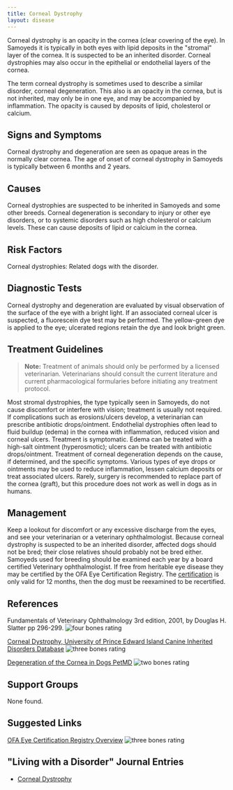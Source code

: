 ```yaml
---
title: Corneal Dystrophy
layout: disease
---
```


Corneal dystrophy is an opacity in the cornea (clear covering of the
eye). In Samoyeds it is typically in both eyes with lipid deposits in
the "stromal" layer of the cornea. It is suspected to be an inherited
disorder. Corneal dystrophies may also occur in the epithelial or
endothelial layers of the cornea.

The term corneal dystrophy is sometimes used to describe a similar
disorder, corneal degeneration. This also is an opacity in the cornea,
but is not inherited, may only be in one eye, and may be accompanied by
inflammation. The opacity is caused by deposits of lipid, cholesterol or
calcium.

## Signs and Symptoms

Corneal dystrophy and degeneration are seen as opaque areas in the
normally clear cornea. The age of onset of corneal dystrophy in Samoyeds
is typically between 6 months and 2 years.

## Causes

Corneal dystrophies are suspected to be inherited in Samoyeds and some
other breeds. Corneal degeneration is secondary to injury or other eye
disorders, or to systemic disorders such as high cholesterol or calcium
levels. These can cause deposits of lipid or calcium in the cornea.

## Risk Factors

Corneal dystrophies: Related dogs with the disorder.

## Diagnostic Tests

Corneal dystrophy and degeneration are evaluated by visual observation
of the surface of the eye with a bright light. If an associated corneal
ulcer is suspected, a fluorescein dye test may be performed. The
yellow-green dye is applied to the eye; ulcerated regions retain the dye
and look bright green.

## Treatment Guidelines

> **Note:** Treatment of animals should only be performed by a licensed
> veterinarian. Veterinarians should consult the current literature and
> current pharmacological formularies before initiating any treatment
> protocol.

Most stromal dystrophies, the type typically seen in Samoyeds, do not
cause discomfort or interfere with vision; treatment is usually not
required. If complications such as erosions/ulcers develop, a
veterinarian can prescribe antibiotic drops/ointment. Endothelial
dystrophies often lead to fluid buildup (edema) in the cornea with
inflammation, reduced vision and corneal ulcers. Treatment is
symptomatic. Edema can be treated with a high-salt ointment
(hyperosmotic); ulcers can be treated with antibiotic drops/ointment.
Treatment of corneal degeneration depends on the cause, if determined,
and the specific symptoms. Various types of eye drops or ointments may
be used to reduce inflammation, lessen calcium deposits or treat
associated ulcers. Rarely, surgery is recommended to replace part of the
cornea (graft), but this procedure does not work as well in dogs as in
humans.

## Management

Keep a lookout for discomfort or any excessive discharge from the eyes,
and see your veterinarian or a veterinary ophthalmologist. Because
corneal dystrophy is suspected to be an inherited disorder, affected
dogs should not be bred; their close relatives should probably not be
bred either. Samoyeds used for breeding should be examined each year by
a board certified Veterinary ophthalmologist. If free from heritable eye
disease they may be certified by the OFA Eye Certification Registry.
The
[certification](https://www.ofa.org/diseases/eye-certification) is
only valid for 12 months, then the dog must be reexamined to be
recertified.

## References

Fundamentals of Veterinary Ophthalmology 3rd edition, 2001, by Douglas
H. Slatter pp 296-299.
![four bones rating](/img/4-bones.png)

[Corneal Dystrophy, University of Prince Edward Island Canine Inherited Disorders Database](https://cidd.discoveryspace.ca/disorder/corneal-dystrophy.html)
![three bones rating](/img/3-bones.png)

[Degeneration of the Cornea in Dogs PetMD](http://www.petmd.com/dog/conditions/eyes/c_multi_corneal_degenerations_infiltrations)
![two bones rating](/img/2-bones.png)

## Support Groups

None found.

## Suggested Links

[OFA Eye Certification Registry
Overview](https://www.ofa.org/?s=eye+overview)
![three bones
rating](/img/3-bones.png)

## "Living with a Disorder" Journal Entries

- [Corneal Dystrophy](/diseases/corneal-dystrophy-corneal-dystrophy)
